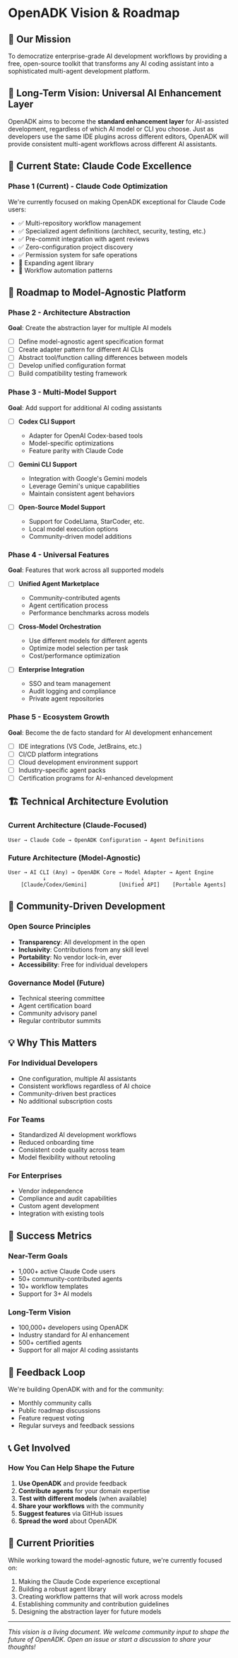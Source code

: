 # OpenADK Vision & Roadmap

## 🎯 Our Mission

To democratize enterprise-grade AI development workflows by providing a free, open-source toolkit that transforms any AI coding assistant into a sophisticated multi-agent development platform.

## 🔮 Long-Term Vision: Universal AI Enhancement Layer

OpenADK aims to become the **standard enhancement layer** for AI-assisted development, regardless of which AI model or CLI you choose. Just as developers use the same IDE plugins across different editors, OpenADK will provide consistent multi-agent workflows across different AI assistants.

## 📍 Current State: Claude Code Excellence

### Phase 1 (Current) - Claude Code Optimization
We're currently focused on making OpenADK exceptional for Claude Code users:
- ✅ Multi-repository workflow management
- ✅ Specialized agent definitions (architect, security, testing, etc.)
- ✅ Pre-commit integration with agent reviews
- ✅ Zero-configuration project discovery
- ✅ Permission system for safe operations
- 🔄 Expanding agent library
- 🔄 Workflow automation patterns

## 🚀 Roadmap to Model-Agnostic Platform

### Phase 2 - Architecture Abstraction
**Goal**: Create the abstraction layer for multiple AI models

- [ ] Define model-agnostic agent specification format
- [ ] Create adapter pattern for different AI CLIs
- [ ] Abstract tool/function calling differences between models
- [ ] Develop unified configuration format
- [ ] Build compatibility testing framework

### Phase 3 - Multi-Model Support
**Goal**: Add support for additional AI coding assistants

- [ ] **Codex CLI Support**
  - Adapter for OpenAI Codex-based tools
  - Model-specific optimizations
  - Feature parity with Claude Code

- [ ] **Gemini CLI Support**
  - Integration with Google's Gemini models
  - Leverage Gemini's unique capabilities
  - Maintain consistent agent behaviors

- [ ] **Open-Source Model Support**
  - Support for CodeLlama, StarCoder, etc.
  - Local model execution options
  - Community-driven model additions

### Phase 4 - Universal Features
**Goal**: Features that work across all supported models

- [ ] **Unified Agent Marketplace**
  - Community-contributed agents
  - Agent certification process
  - Performance benchmarks across models

- [ ] **Cross-Model Orchestration**
  - Use different models for different agents
  - Optimize model selection per task
  - Cost/performance optimization

- [ ] **Enterprise Integration**
  - SSO and team management
  - Audit logging and compliance
  - Private agent repositories

### Phase 5 - Ecosystem Growth
**Goal**: Become the de facto standard for AI development enhancement

- [ ] IDE integrations (VS Code, JetBrains, etc.)
- [ ] CI/CD platform integrations
- [ ] Cloud development environment support
- [ ] Industry-specific agent packs
- [ ] Certification programs for AI-enhanced development

## 🏗️ Technical Architecture Evolution

### Current Architecture (Claude-Focused)
```
User → Claude Code → OpenADK Configuration → Agent Definitions
```

### Future Architecture (Model-Agnostic)
```
User → AI CLI (Any) → OpenADK Core → Model Adapter → Agent Engine
           ↓                              ↓              ↓
    [Claude/Codex/Gemini]          [Unified API]    [Portable Agents]
```

## 🤝 Community-Driven Development

### Open Source Principles
- **Transparency**: All development in the open
- **Inclusivity**: Contributions from any skill level
- **Portability**: No vendor lock-in, ever
- **Accessibility**: Free for individual developers

### Governance Model (Future)
- Technical steering committee
- Agent certification board
- Community advisory panel
- Regular contributor summits

## 💡 Why This Matters

### For Individual Developers
- One configuration, multiple AI assistants
- Consistent workflows regardless of AI choice
- Community-driven best practices
- No additional subscription costs

### For Teams
- Standardized AI development workflows
- Reduced onboarding time
- Consistent code quality across team
- Model flexibility without retooling

### For Enterprises
- Vendor independence
- Compliance and audit capabilities
- Custom agent development
- Integration with existing tools

## 🎯 Success Metrics

### Near-Term Goals
- 1,000+ active Claude Code users
- 50+ community-contributed agents
- 10+ workflow templates
- Support for 3+ AI models

### Long-Term Vision
- 100,000+ developers using OpenADK
- Industry standard for AI enhancement
- 500+ certified agents
- Support for all major AI coding assistants

## 🔄 Feedback Loop

We're building OpenADK with and for the community:
- Monthly community calls
- Public roadmap discussions
- Feature request voting
- Regular surveys and feedback sessions

## 📞 Get Involved

### How You Can Help Shape the Future
1. **Use OpenADK** and provide feedback
2. **Contribute agents** for your domain expertise
3. **Test with different models** (when available)
4. **Share your workflows** with the community
5. **Suggest features** via GitHub issues
6. **Spread the word** about OpenADK

## 🚦 Current Priorities

While working toward the model-agnostic future, we're currently focused on:
1. Making the Claude Code experience exceptional
2. Building a robust agent library
3. Creating workflow patterns that will work across models
4. Establishing community and contribution guidelines
5. Designing the abstraction layer for future models

---

*This vision is a living document. We welcome community input to shape the future of OpenADK. Open an issue or start a discussion to share your thoughts!*